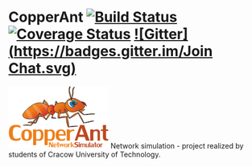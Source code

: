 CopperAnt    [![Build Status](https://travis-ci.org/Teleinformatyka/CopperAnt.svg?branch=master)](https://travis-ci.org/Teleinformatyka/CopperAnt)         [![Coverage Status](https://img.shields.io/coveralls/Teleinformatyka/CopperAnt.svg)](https://coveralls.io/r/Teleinformatyka/CopperAnt?branch=master)           [![Gitter](https://badges.gitter.im/Join Chat.svg)](https://gitter.im/Teleinformatyka/CopperAnt?utm_source=badge&utm_medium=badge&utm_campaign=pr-badge)
=========
![Logo](https://raw.githubusercontent.com/Teleinformatyka/CopperAnt/master/documentation/logo.png)
Network simulation - project realized by students of Cracow University of Technology. 

